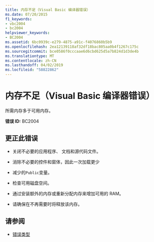```yaml
---
title: 内存不足（Visual Basic 编译器错误）
ms.date: 07/20/2015
f1_keywords:
- vbc2004
- bc2004
helpviewer_keywords:
- BC2004
ms.assetid: 6bc0939c-e279-4875-a91c-f4076860b5b9
ms.openlocfilehash: 2ea12139118af32df18bac805aa0b4f1267c175c
ms.sourcegitcommit: bce0586f0cccaae6d6cbd625d5a7b824d1d3de4b
ms.translationtype: MT
ms.contentlocale: zh-CN
ms.lasthandoff: 04/02/2019
ms.locfileid: "58822862"
---
```

# <a name="out-of-memory-visual-basic-compiler-error"></a>内存不足（Visual Basic 编译器错误）
所需内存多于可用内存。  
  
 **错误 ID:** BC2004  
  
## <a name="to-correct-this-error"></a>更正此错误  
  
-   关闭不必要的应用程序、 文档和源代码文件。  
  
-   消除不必要的控件和窗体，因此一次加载更少  
  
-   减少的`Public`变量。  
  
-   检查可用磁盘空间。  
  
-   通过安装额外的内存或重新分配内存来增加可用的 RAM。  
  
-   请确保在不再需要时将释放该内存。  
  
## <a name="see-also"></a>请参阅

- [错误类型](../../../visual-basic/programming-guide/language-features/error-types.md)
